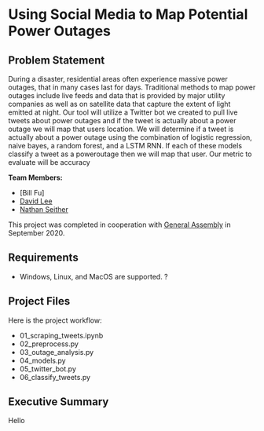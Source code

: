 # Using Social Media to Map Potential Power Outages


## Problem Statement  

During a disaster, residential areas often experience massive power outages, that in many cases last for days. Traditional methods to map power outages include live feeds and data that is provided by major utility companies as well as on satellite data that capture the extent of light emitted at night. Our tool will utilize a Twitter bot we created to pull live tweets about power outages and if the tweet is actually about a power outage we will map that users location. We will determine if a tweet is actually about a power outage using the combination of logistic regression, naive bayes, a random forest, and a LSTM RNN. If each of these models classify a tweet as a poweroutage then we will map that user. Our metric to evaluate will be accuracy 

**Team Members:**

- [Bill Fu]
- [David Lee](https://www.linkedin.com/in/daviddaeshinlee/)
- [Nathan Seither](https://www.linkedin.com/in/nseither/)

This project was completed in cooperation with [General Assembly](https://generalassemb.ly/) in September 2020.

## Requirements

- Windows, Linux, and MacOS are supported. ?

## Project Files
Here is the project workflow:
- 01_scraping_tweets.ipynb
- 02_preprocess.py
- 03_outage_analysis.py
- 04_models.py
- 05_twitter_bot.py
- 06_classify_tweets.py


## Executive Summary

Hello